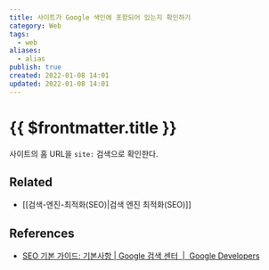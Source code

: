 ```yaml
---
title: 사이트가 Google 색인에 포함되어 있는지 확인하기
category: Web
tags:
  - web
aliases:
  - alias
publish: true
created: 2022-01-08 14:01
updated: 2022-01-08 14:01
---
```


# {{ $frontmatter.title }}

사이트의 홈 URL을 `site:` 검색으로 확인한다.

## Related

- [[검색-엔진-최적화(SEO)|검색 엔진 최적화(SEO)]]

## References

- [SEO 기본 가이드: 기본사항 | Google 검색 센터  |  Google Developers](https://developers.google.com/search/docs/beginner/seo-starter-guide#determine-whether-your-site-is-in-googles-index)
